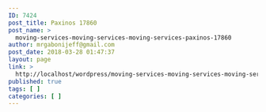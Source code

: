 ```yaml
---
ID: 7424
post_title: Paxinos 17860
post_name: >
  moving-services-moving-services-moving-services-paxinos-17860
author: mrgabonijeff@gmail.com
post_date: 2018-03-28 01:47:37
layout: page
link: >
  http://localhost/wordpress/moving-services-moving-services-moving-services-paxinos-17860/
published: true
tags: [ ]
categories: [ ]
---
```

